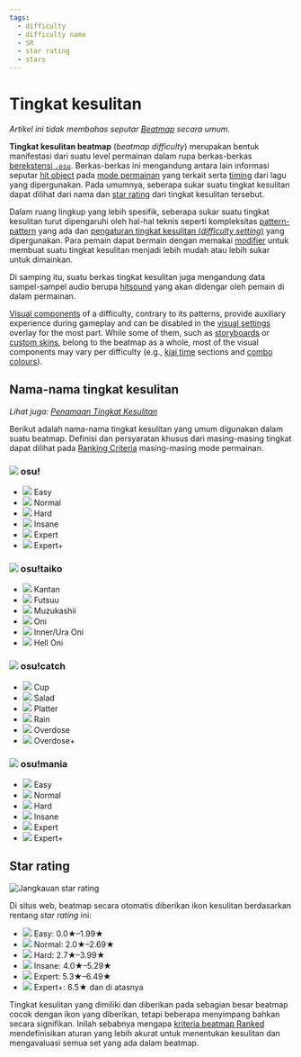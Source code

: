 ```yaml
---
tags:
  - difficulty
  - difficulty name
  - SR
  - star rating
  - stars
---
```


# Tingkat kesulitan

*Artikel ini tidak membahas seputar [Beatmap](/wiki/Beatmap) secara umum.*

**Tingkat kesulitan beatmap** (*beatmap difficulty*) merupakan bentuk manifestasi dari suatu level permainan dalam rupa berkas-berkas [berekstensi `.osu`](/wiki/osu!_File_Formats/Osu_(file_format)). Berkas-berkas ini mengandung antara lain informasi seputar [hit object](/wiki/Hit_object) pada [mode permainan](/wiki/Game_mode) yang terkait serta [timing](/wiki/Glossary#timing-section) dari lagu yang dipergunakan. Pada umumnya, seberapa sukar suatu tingkat kesulitan dapat dilihat dari nama dan [star rating](/wiki/Beatmapping/Star_rating) dari tingkat kesulitan tersebut.

Dalam ruang lingkup yang lebih spesifik, seberapa sukar suatu tingkat kesulitan turut dipengaruhi oleh hal-hal teknis seperti kompleksitas [pattern-pattern](/wiki/Beatmap/Pattern) yang ada dan [pengaturan tingkat kesulitan (*difficulty setting*)](/wiki/Beatmap_Editor/Song_Setup#difficulty) yang dipergunakan. Para pemain dapat bermain dengan memakai [modifier](/wiki/Game_modifier) untuk membuat suatu tingkat kesulitan menjadi lebih mudah atau lebih sukar untuk dimainkan.

Di samping itu, suatu berkas tingkat kesulitan juga mengandung data sampel-sampel audio berupa [hitsound](/wiki/Beatmapping/Hitsound) yang akan didengar oleh pemain di dalam permainan.

<!-- TODO: this description of visuals needs to be improved:
  - a separate section;
  - a very small paragraph on every key component, including those from Beatmap#overview;
-->

[Visual components](/wiki/Beatmap) of a difficulty, contrary to its patterns, provide auxiliary experience during gameplay and can be disabled in the [visual settings](/wiki/Visual_Settings) overlay for the most part. While some of them, such as [storyboards](/wiki/Storyboards) or [custom skins](/wiki/Skinning), belong to the beatmap as a whole, most of the visual components may vary per difficulty (e.g., [kiai time](/wiki/Kiai_time) sections and [combo colours](/wiki/Glossary/Combo_colour)).

## Nama-nama tingkat kesulitan

*Lihat juga: [Penamaan Tingkat Kesulitan](/wiki/Ranking_Criteria/Difficulty_Naming)*

Berikut adalah nama-nama tingkat kesulitan yang umum digunakan dalam suatu beatmap. Definisi dan persyaratan khusus dari masing-masing tingkat dapat dilihat pada [Ranking Criteria](/wiki/Ranking_Criteria) masing-masing mode permainan.

### ![](/wiki/shared/mode/osu.png) osu!

- ![](/wiki/shared/diff/easy-s.png) Easy
- ![](/wiki/shared/diff/normal-s.png) Normal
- ![](/wiki/shared/diff/hard-s.png) Hard
- ![](/wiki/shared/diff/insane-s.png) Insane
- ![](/wiki/shared/diff/expert-s.png) Expert
- ![](/wiki/shared/diff/expertplus-s.png) Expert+

### ![](/wiki/shared/mode/taiko.png) osu!taiko

- ![](/wiki/shared/diff/easy-t.png) Kantan
- ![](/wiki/shared/diff/normal-t.png) Futsuu
- ![](/wiki/shared/diff/hard-t.png) Muzukashii
- ![](/wiki/shared/diff/insane-t.png) Oni
- ![](/wiki/shared/diff/expert-t.png) Inner/Ura Oni
- ![](/wiki/shared/diff/expertplus-t.png) Hell Oni

### ![](/wiki/shared/mode/catch.png) osu!catch

- ![](/wiki/shared/diff/easy-c.png) Cup
- ![](/wiki/shared/diff/normal-c.png) Salad
- ![](/wiki/shared/diff/hard-c.png) Platter
- ![](/wiki/shared/diff/insane-c.png) Rain
- ![](/wiki/shared/diff/expert-c.png) Overdose
- ![](/wiki/shared/diff/expertplus-c.png) Overdose+

### ![](/wiki/shared/mode/mania.png) osu!mania

- ![](/wiki/shared/diff/easy-m.png) Easy
- ![](/wiki/shared/diff/normal-m.png) Normal
- ![](/wiki/shared/diff/hard-m.png) Hard
- ![](/wiki/shared/diff/insane-m.png) Insane
- ![](/wiki/shared/diff/expert-m.png) Expert
- ![](/wiki/shared/diff/expertplus-m.png) Expert+

## Star rating

![Jangkauan star rating](img/SR-range.png)

Di situs web, beatmap secara otomatis diberikan ikon kesulitan berdasarkan rentang *star rating* ini:

- ![](/wiki/shared/diff/easy-s.png) Easy: 0.0★–1.99★
- ![](/wiki/shared/diff/normal-s.png) Normal: 2.0★–2.69★
- ![](/wiki/shared/diff/hard-s.png) Hard: 2.7★–3.99★
- ![](/wiki/shared/diff/insane-s.png) Insane: 4.0★–5.29★
- ![](/wiki/shared/diff/expert-s.png) Expert: 5.3★–6.49★
- ![](/wiki/shared/diff/expertplus-s.png) Expert+: 6.5★ dan di atasnya

Tingkat kesulitan yang dimiliki dan diberikan pada sebagian besar beatmap cocok dengan ikon yang diberikan, tetapi beberapa menyimpang bahkan secara signifikan. Inilah sebabnya mengapa [kriteria beatmap Ranked](/wiki/Ranking_Criteria) mendefinisikan aturan yang lebih akurat untuk menentukan kesulitan dan mengavaluasi semua set yang ada dalam beatmap.
